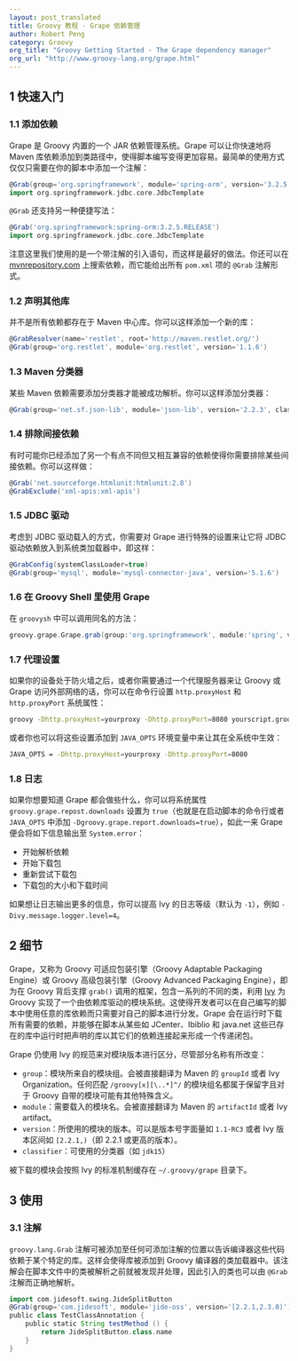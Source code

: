 ```yaml
---
layout: post_translated
title: Groovy 教程 - Grape 依赖管理
author: Robert Peng
category: Groovy
org_title: "Groovy Getting Started - The Grape dependency manager"
org_url: "http://www.groovy-lang.org/grape.html"
---
```

<script type="text/javascript" src="/js/syntaxhighlighters/shBrushBash.js"></script>
<script type="text/javascript" src="/js/syntaxhighlighters/shBrushGroovy.js"></script>

## 1 快速入门

### 1.1 添加依赖

<!-- Grape is a JAR dependency manager embedded into Groovy. Grape lets you quickly add maven repository dependencies to your classpath, making scripting even easier. The simplest use is as simple as adding an annotation to your script: -->
Grape 是 Groovy 内置的一个 JAR 依赖管理系统。Grape 可以让你快速地将 Maven 库依赖添加到类路径中，使得脚本编写变得更加容易。最简单的使用方式仅仅只需要在你的脚本中添加一个注解：

```groovy
@Grab(group='org.springframework', module='spring-orm', version='3.2.5.RELEASE')
import org.springframework.jdbc.core.JdbcTemplate
```

<!-- @Grab also supports a shorthand notation: -->
`@Grab` 还支持另一种便捷写法：

```groovy
@Grab('org.springframework:spring-orm:3.2.5.RELEASE')
import org.springframework.jdbc.core.JdbcTemplate
```

<!-- Note that we are using an annotated import here, which is the recommended way. You can also search for dependencies on mvnrepository.com and it will provide you the @Grab annotation form of the pom.xml entry. -->
注意这里我们使用的是一个带注解的引入语句，而这样是最好的做法。你还可以在 [mvnrepository.com](http://mvnrepository.com/) 上搜索依赖，而它能给出所有 `pom.xml` 项的 `@Grab` 注解形式。

### 1.2 声明其他库

<!-- Not all dependencies are in maven central. You can add new ones like this: -->
并不是所有依赖都存在于 Maven 中心库。你可以这样添加一个新的库：

```groovy
@GrabResolver(name='restlet', root='http://maven.restlet.org/')
@Grab(group='org.restlet', module='org.restlet', version='1.1.6')
```

### 1.3 Maven 分类器

<!-- Some maven dependencies need classifiers in order to be able to resolve. You can fix that like this: -->
某些 Maven 依赖需要添加分类器才能被成功解析。你可以这样添加分类器：

```groovy
@Grab(group='net.sf.json-lib', module='json-lib', version='2.2.3', classifier='jdk15')
```

### 1.4 排除间接依赖

<!-- Sometimes you will want to exclude transitive dependencies as you might be already using a slightly different but compatible version of some artifact. You can do this as follows: -->
有时可能你已经添加了另一个有点不同但又相互兼容的依赖使得你需要排除某些间接依赖。你可以这样做：

```groovy
@Grab('net.sourceforge.htmlunit:htmlunit:2.8')
@GrabExclude('xml-apis:xml-apis')
```

### 1.5 JDBC 驱动

<!-- Because of the way JDBC drivers are loaded, you’ll need to configure Grape to attach JDBC driver dependencies to the system class loader. I.e: -->
考虑到 JDBC 驱动载入的方式，你需要对 Grape 进行特殊的设置来让它将 JDBC 驱动依赖放入到系统类加载器中，即这样：

```groovy
@GrabConfig(systemClassLoader=true)
@Grab(group='mysql', module='mysql-connector-java', version='5.1.6')
```

### 1.6 在 Groovy Shell 里使用 Grape

<!-- From groovysh use the method call variant: -->
在 `groovysh` 中可以调用同名的方法：

```groovy
groovy.grape.Grape.grab(group:'org.springframework', module:'spring', version:'2.5.6')
```

### 1.7 代理设置

<!-- If you are behind a firewall and/or need to use Groovy/Grape through a proxy server, you can specify those settings on the command like via the http.proxyHost and http.proxyPort system properties: -->
如果你的设备处于防火墙之后，或者你需要通过一个代理服务器来让 Groovy 或 Grape 访问外部网络的话，你可以在命令行设置 `http.proxyHost` 和 `http.proxyPort` 系统属性：

```bash
groovy -Dhttp.proxyHost=yourproxy -Dhttp.proxyPort=8080 yourscript.groovy
```

<!-- Or you can make this system wide by adding these properties to your JAVA_OPTS environment variable: -->
或者你也可以将这些设置添加到 `JAVA_OPTS` 环境变量中来让其在全系统中生效：

```bash
JAVA_OPTS = -Dhttp.proxyHost=yourproxy -Dhttp.proxyPort=8080
```

### 1.8 日志

<!-- If you want to see what Grape is doing set the system property groovy.grape.report.downloads to true (e.g. add -Dgroovy.grape.report.downloads=true to invocation or JAVA_OPTS) and Grape will print the following infos to System.error: -->
如果你想要知道 Grape 都会做些什么，你可以将系统属性 `groovy.grape.repost.downloads` 设置为 `true`（也就是在启动脚本的命令行或者 `JAVA_OPTS` 中添加 `-Dgroovy.grape.report.downloads=true`），如此一来 Grape 便会将如下信息输出至 `System.error`：

- 开始解析依赖
- 开始下载包
- 重新尝试下载包
- 下载包的大小和下载时间

<!-- To log with even more verbosity, increase the Ivy log level (defaults to -1). For example -Divy.message.logger.level=4. -->
如果想让日志输出更多的信息，你可以提高 Ivy 的日志等级（默认为 `-1`），例如 `-Divy.message.logger.level=4`。

## 2 细节

<!-- Grape (The Groovy Adaptable Packaging Engine or Groovy Advanced Packaging Engine) is the infrastructure enabling the grab() calls in Groovy, a set of classes leveraging Ivy to allow for a repository driven module system for Groovy. This allows a developer to write a script with an essentially arbitrary library requirement, and ship just the script. Grape will, at runtime, download as needed and link the named libraries and all dependencies forming a transitive closure when the script is run from existing repositories such as JCenter, Ibiblio and java.net. -->
Grape，又称为 Groovy 可适应包装引擎（Groovy Adaptable Packaging Engine）或 Groovy 高级包装引擎（Groovy Advanced Packaging Engine），即为在 Groovy 背后支撑 `grab()` 调用的框架，包含一系列的不同的类，利用 [Ivy](http://ant.apache.org/ivy/) 为 Groovy 实现了一个由依赖库驱动的模块系统。这使得开发者可以在自己编写的脚本中使用任意的库依赖而只需要对自己的脚本进行分发。Grape 会在运行时下载所有需要的依赖，并能够在脚本从某些如 JCenter、Ibiblio 和 java.net 这些已存在的库中运行时把声明的库以其它们的依赖连接起来形成一个传递闭包。

<!-- Grape follows the Ivy conventions for module version identification, with naming change. -->
Grape 仍使用 Ivy 的规范来对模块版本进行区分，尽管部分名称有所改变：

- `group`：模块所来自的模块组。会被直接翻译为 Maven 的 `groupId` 或者 Ivy Organization。任何匹配 `/groovy[x][\..*]^/` 的模块组名都属于保留字且对于 Groovy 自带的模块可能有其他特殊含义。
- `module`：需要载入的模块名。会被直接翻译为 Maven 的 `artifactId` 或者 Ivy artifact。
- `version`：所使用的模块的版本。可以是版本号字面量如 `1.1-RC3` 或者 Ivy 版本区间如 `[2.2.1,)`（即 2.2.1 或更高的版本）。
- `classifier`：可使用的分类器（如 `jdk15`）

<!-- The downloaded modules will be stored according to Ivy’s standard mechanism with a cache root of ~/.groovy/grape -->
被下载的模块会按照 Ivy 的标准机制缓存在 `~/.groovy/grape` 目录下。

## 3 使用

### 3.1 注解

<!-- One or more groovy.lang.Grab annotations can be added at any place that annotations are accepted to tell the compiler that this code relies on the specific library. This will have the effect of adding the library to the classloader of the groovy compiler. This annotation is detected and evaluated before any other resolution of classes in the script, so imported classes can be properly resolved by a @Grab annotation. -->
`groovy.lang.Grab` 注解可被添加至任何可添加注解的位置以告诉编译器这些代码依赖于某个特定的库。这样会使得库被添加到 Groovy 编译器的类加载器中。该注解会在脚本文件中的类被解析之前就被发现并处理，因此引入的类也可以由 `@Grab` 注解而正确地解析。

```groovy
import com.jidesoft.swing.JideSplitButton
@Grab(group='com.jidesoft', module='jide-oss', version='[2.2.1,2.3.0)')
public class TestClassAnnotation {
    public static String testMethod () {
        return JideSplitButton.class.name
    }
}
```
